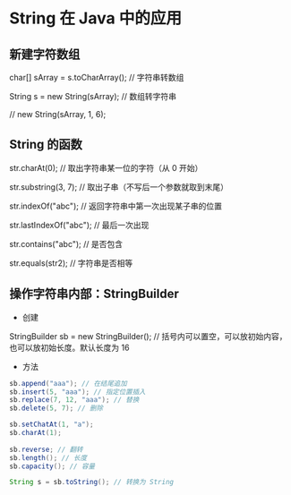 # String 在 Java 中的应用

## 新建字符数组

char[] sArray = s.toCharArray(); // 字符串转数组

String s = new String(sArray); // 数组转字符串

// new String(sArray, 1, 6);

## String 的函数

str.charAt(0); // 取出字符串某一位的字符（从 0 开始）

str.substring(3, 7); // 取出子串（不写后一个参数就取到末尾）

str.indexOf("abc"); // 返回字符串中第一次出现某子串的位置

str.lastIndexOf("abc"); // 最后一次出现

str.contains("abc"); // 是否包含

str.equals(str2); // 字符串是否相等
## 操作字符串内部：StringBuilder

- 创建

StringBuilder sb = new StringBuilder(); // 括号内可以置空，可以放初始内容，也可以放初始长度。默认长度为 16

- 方法

```java
sb.append("aaa"); // 在结尾追加
sb.insert(5, "aaa"); // 指定位置插入
sb.replace(7, 12, "aaa"); // 替换
sb.delete(5, 7); // 删除

sb.setChatAt(1, "a"); 
sb.charAt(1);
        
sb.reverse; // 翻转
sb.length(); // 长度
sb.capacity(); // 容量

String s = sb.toString(); // 转换为 String
```
